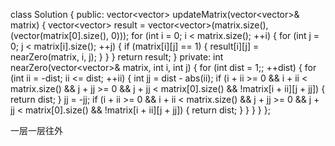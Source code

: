 class Solution {
public:
    vector<vector<int>> updateMatrix(vector<vector<int>>& matrix) {
    	vector<vector<int>> result = vector<vector<int>>(matrix.size(), (vector<int>(matrix[0].size(), 0)));
    	for (int i = 0; i < matrix.size(); ++i) {
    		for (int j = 0; j < matrix[i].size(); ++j) {
    			if (matrix[i][j] == 1) {
    				result[i][j] = nearZero(matrix, i, j);
    			}
    		}
    	}
    	return result;
    }
private:
    	int nearZero(vector<vector<int>>& matrix, int i, int j) {
    		for (int dist = 1;; ++dist) {
    			for (int ii = -dist; ii <= dist; ++ii) {
    				int jj = dist - abs(ii);
    				if (i + ii >= 0 && i + ii < matrix.size() && j + jj >= 0 && j + jj < matrix[0].size() && !matrix[i + ii][j + jj]) {
    					return dist;
    				}
    				jj = -jj;
    				if (i + ii >= 0 && i + ii < matrix.size() && j + jj >= 0 && j + jj < matrix[0].size() && !matrix[i + ii][j + jj]) {
    					return dist;
    				}
    			}
    		}
    	}
};

<pre>一层一层往外</pre>
